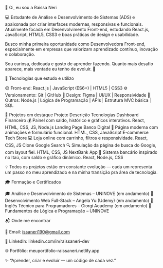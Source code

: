👋 Oi, eu sou a Raissa Neri

💻 Estudante de Análise e Desenvolvimento de Sistemas (ADS) e apaixonada por criar interfaces modernas, responsivas e funcionais.
Atualmente focada em Desenvolvimento Front-end, estudando React.js, JavaScript, HTML5, CSS3 e boas práticas de design e usabilidade.

Busco minha primeira oportunidade como Desenvolvedora Front-end, especialmente em empresas que valorizam aprendizado contínuo, inovação e colaboração.

Sou curiosa, dedicada e gosto de aprender fazendo. Quanto mais desafio aparece, mais vontade eu tenho de evoluir. 🚀

🚀 Tecnologias que estudo e utilizo

🟡 Front-end: React.js | JavaScript (ES6+) | HTML5 | CSS3
⚙️ Versionamento: Git | GitHub
🎨 Design: Figma | UI/UX | Responsividade
🧠 Outros: Node.js | Lógica de Programação | APIs | Estrutura MVC básica | SQL

📁 Projetos em destaque
Projeto	Descrição	Tecnologias
Dashboard Financeiro 💰
	Painel com saldo, histórico e gráficos interativos.	React, HTML, CSS, JS, Node.js
Landing Page Banco Digital 🏦
	Página moderna com animações e formulário funcional.	HTML, CSS, JavaScript
E-commerce Tech Store 💻
	Loja online com carrinho, filtros e responsividade.	React, CSS, JS
Clone Google Search 🔍
	Simulação da página de busca do Google, com layout fiel.	HTML, CSS, JS
NextBank App 🧡
	Sistema bancário inspirado no Itaú, com saldo e gráfico dinâmico.	React, Node.js, CSS

💡 Todos os projetos estão em constante evolução — cada um representa um passo no meu aprendizado e na minha transição pra área de tecnologia.

🎓 Formação e Certificados

🎓 Análise e Desenvolvimento de Sistemas – UNINOVE (em andamento)
🧾 Desenvolvimento Web Full-Stack – Angela Yu (Udemy) (em andamento)
🧾 Inglês Técnico para Programadores – Giorgi Academy (em andamento)
🧾 Fundamentos de Lógica e Programação – UNINOVE

📬 Onde me encontrar

📧 Email: issaneri190@gmail.com

💼 LinkedIn: linkedin.com/in/raissaneri-dev

🌐 Portfólio: meuportifolio-raissaneri.netlify.app

✨ “Aprender, criar e evoluir — um código de cada vez.”
